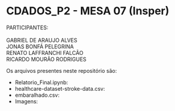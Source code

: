 # CDADOS_P2 - MESA 07 (Insper)

PARTICIPANTES:<br>
</br>
GABRIEL DE ARAUJO ALVES<br>
JONAS BONFÁ PELEGRINA<br>
RENATO LAFFRANCHI FALCÃO<br>
RICARDO MOURÃO RODRIGUES<br>

Os arquivos presentes neste repositório são:

- Relatorio_Final.ipynb:
- healthcare-dataset-stroke-data.csv:
- embaralhado.csv:
- Imagens: 